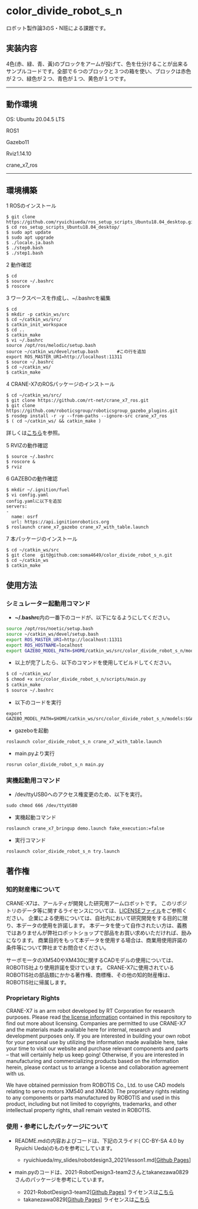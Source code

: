# color_divide_robot_s_n
ロボット製作論3のS・N班による課題です。

## 実装内容
 
4色(赤、緑、青、黃)のブロックをアームが投げて、色を仕分けることが出来るサンプルコードです。全部で６つのブロックと３つの箱を使い、ブロックは赤色が２つ、緑色が２つ、青色が１つ、黄色が１つです。
 
 ---
## 動作環境

OS: Ubuntu 20.04.5 LTS


ROS1


Gazebo11


Rviz1.14.10


crane_x7_ros

---
## 環境構築

1 ROSのインストール

```  
$ git clone https://github.com/ryuichiueda/ros_setup_scripts_Ubuntu18.04_desktop.git
$ cd ros_setup_scripts_Ubuntu18.04_desktop/
$ sudo apt update
$ sudo apt upgrade
$ ./locale.ja.bash
$ ./step0.bash
$ ./step1.bash
```

2 動作確認

```  
$ cd     
$ source ~/.bashrc
$ roscore
```

3 ワークスペースを作成し、~/.bashrcを編集

```  
$ cd
$ mkdir -p catkin_ws/src
$ cd ~/catkin_ws/src/
$ catkin_init_workspace
$ cd ..
$ catkin_make
$ vi ~/.bashrc
source /opt/ros/melodic/setup.bash
source ~/catkin_ws/devel/setup.bash       #この行を追加
export ROS_MASTER_URI=http://localhost:11311
$ source ~/.bashrc
$ cd ~/catkin_ws/
$ catkin_make
```

4 CRANE-X7のROSパッケージのインストール

```  
$ cd ~/catkin_ws/src/  
$ git clone https://github.com/rt-net/crane_x7_ros.git
$ git clone https://github.com/roboticsgroup/roboticsgroup_gazebo_plugins.git
$ rosdep install -r -y --from-paths --ignore-src crane_x7_ros
$ ( cd ~/catkin_ws/ && catkin_make )
```  
詳しくは[こちら](https://github.com/rt-net/crane_x7_ros)を参照。

5 RVIZの動作確認

```  
$ source ~/.bashrc
$ roscore &
$ rviz
```

6 GAZEBOの動作確認

```  
$ mkdir ~/.ignition/fuel
$ vi config.yaml
config.yamlに以下を追加
servers:
-
  name: osrf
  url: https://api.ignitionrobotics.org
$ roslaunch crane_x7_gazebo crane_x7_with_table.launch
```
  
7 本パッケージのインストール

```  
$ cd ~/catkin_ws/src  
$ git clone  git@github.com:soma4649/color_divide_robot_s_n.git
$ cd ~/catkin_ws
$ catkin_make
```  

## 使用方法

### シミュレーター起動用コマンド

- **~/.bashrc**内の一番下のコードが、以下になるようにしてください。
```bash
source /opt/ros/noetic/setup.bash
source ~/catkin_ws/devel/setup.bash
export ROS_MASTER_URI=http://localhost:11311
export ROS_HOSTNAME=localhost
export GAZEBO_MODEL_PATH=$HOME/catkin_ws/src/color_divide_robot_s_n/models:$GAZEBO_MODEL_PATH
```
- 以上が完了したら、以下のコマンドを使用してビルドしてください。
```bash
$ cd ~/catkin_ws/
$ chmod +x src/color_divide_robot_s_n/scripts/main.py
$ catkin_make
$ source ~/.bashrc
```
- 以下のコードを実行
```
export GAZEBO_MODEL_PATH=$HOME/catkin_ws/src/color_divide_robot_s_n/models:$GAZEBO_MODEL_PATH
```
- gazeboを起動
```
roslaunch color_divide_robot_s_n crane_x7_with_table.launch
```
- main.pyより実行
```
rosrun color_divide_robot_s_n main.py
```
### 実機起動用コマンド
- /dev/ttyUSB0へのアクセス権変更のため、以下を実行。

```
sudo chmod 666 /dev/ttyUSB0
```

- 実機起動コマンド
```
roslaunch crane_x7_bringup demo.launch fake_execution:=false
```

- 実行コマンド
```
roslaunch color_divide_robot_s_n try.launch
```

## 著作権

### 知的財産権について  
CRANE-X7は、アールティが開発した研究用アームロボットです。 このリポジトリのデータ等に関するライセンスについては、[LICENSEファイル](https://github.com/soma4649/color_divide_robot_s_n/blob/main/LICENSE)をご参照ください。 企業による使用については、自社内において研究開発をする目的に限り、本データの使用を許諾します。 本データを使って自作されたい方は、義務ではありませんが弊社ロボットショップで部品をお買い求めいただければ、励みになります。 商業目的をもって本データを使用する場合は、商業用使用許諾の条件等について弊社までお問合せください。

サーボモータのXM540やXM430に関するCADモデルの使用については、ROBOTIS社より使用許諾を受けています。 CRANE-X7に使用されているROBOTIS社の部品類にかかる著作権、商標権、その他の知的財産権は、ROBOTIS社に帰属します。  

### Proprietary Rights  
CRANE-X7 is an arm robot developed by RT Corporation for research purposes. Please read [the license information](https://github.com/soma4649/color_divide_robot_s_n/blob/main/LICENSE) contained in this repository to find out more about licensing. Companies are permitted to use CRANE-X7 and the materials made available here for internal, research and development purposes only. If you are interested in building your own robot for your personal use by utilizing the information made available here, take your time to visit our website and purchase relevant components and parts – that will certainly help us keep going! Otherwise, if you are interested in manufacturing and commercializing products based on the information herein, please contact us to arrange a license and collaboration agreement with us.

We have obtained permission from ROBOTIS Co., Ltd. to use CAD models relating to servo motors XM540 and XM430. The proprietary rights relating to any components or parts manufactured by ROBOTIS and used in this product, including but not limited to copyrights, trademarks, and other intellectual property rights, shall remain vested in ROBOTIS.  

### 使用・参考にしたパッケージについて

* README.mdの内容およびコードは、下記のスライド( CC-BY-SA 4.0 by Ryuichi Ueda)のものを参考にしています。
 
  * ryuichiueda/my_slides/robotdesign3_2021/lesson1.md[[Github Pages](https://ryuichiueda.github.io/my_slides/robotdesign3_2021/lesson1.html#/3)]

* main.pyのコードは、2021-RobotDesign3-team2さんとtakanezawa0829さんのパッケージを参考にしています。
  * 2021-RobotDesign3-team2[[Github Pages](https://github.com/2021-RobotDesign3-team2/crane_x7_ros_test)] ライセンスは[こちら](https://github.com/2021-RobotDesign3-team2/crane_x7_ros_test/blob/main/LICENSE)
  * takanezawa0829[[Github Pages](https://github.com/takanezawa0829/automatic_sorting_machine)] ライセンスは[こちら](https://github.com/takanezawa0829/automatic_sorting_machine/blob/master/LICENSE)

